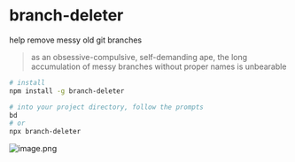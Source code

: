 # branch-deleter

help remove messy old git branches

> as an obsessive-compulsive, self-demanding ape, the long accumulation of messy branches without proper names is unbearable

```bash
# install
npm install -g branch-deleter

# into your project directory, follow the prompts
bd
# or
npx branch-deleter
```

![image.png](https://p3-juejin.byteimg.com/tos-cn-i-k3u1fbpfcp/7234ed9b0ec146bab95d3f9fa9599e53~tplv-k3u1fbpfcp-watermark.image?)
